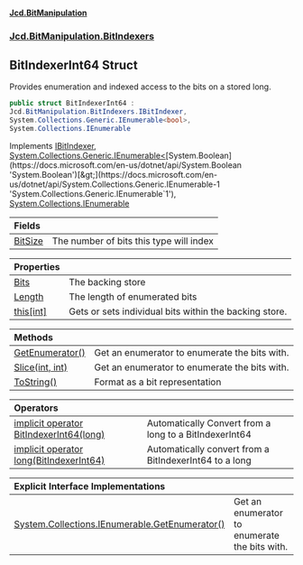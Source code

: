 ﻿#### [Jcd.BitManipulation](index.md 'index')

### [Jcd.BitManipulation.BitIndexers](Jcd.BitManipulation.BitIndexers.md 'Jcd.BitManipulation.BitIndexers')

## BitIndexerInt64 Struct

Provides enumeration and indexed access to the bits on a stored long.

```csharp
public struct BitIndexerInt64 :
Jcd.BitManipulation.BitIndexers.IBitIndexer,
System.Collections.Generic.IEnumerable<bool>,
System.Collections.IEnumerable
```

Implements [IBitIndexer](Jcd.BitManipulation.BitIndexers.IBitIndexer.md 'Jcd.BitManipulation.BitIndexers.IBitIndexer'), [System.Collections.Generic.IEnumerable&lt;](https://docs.microsoft.com/en-us/dotnet/api/System.Collections.Generic.IEnumerable-1 'System.Collections.Generic.IEnumerable`1')[System.Boolean](https://docs.microsoft.com/en-us/dotnet/api/System.Boolean 'System.Boolean')[&gt;](https://docs.microsoft.com/en-us/dotnet/api/System.Collections.Generic.IEnumerable-1 'System.Collections.Generic.IEnumerable`1'), [System.Collections.IEnumerable](https://docs.microsoft.com/en-us/dotnet/api/System.Collections.IEnumerable 'System.Collections.IEnumerable')

| Fields                                                                                                                          |                                         |
|:--------------------------------------------------------------------------------------------------------------------------------|:----------------------------------------|
| [BitSize](Jcd.BitManipulation.BitIndexers.BitIndexerInt64.BitSize.md 'Jcd.BitManipulation.BitIndexers.BitIndexerInt64.BitSize') | The number of bits this type will index |

| Properties                                                                                                                            |                                                        |
|:--------------------------------------------------------------------------------------------------------------------------------------|:-------------------------------------------------------|
| [Bits](Jcd.BitManipulation.BitIndexers.BitIndexerInt64.Bits.md 'Jcd.BitManipulation.BitIndexers.BitIndexerInt64.Bits')                | The backing store                                      |
| [Length](Jcd.BitManipulation.BitIndexers.BitIndexerInt64.Length.md 'Jcd.BitManipulation.BitIndexers.BitIndexerInt64.Length')          | The length of enumerated bits                          |
| [this[int]](Jcd.BitManipulation.BitIndexers.BitIndexerInt64.this[int].md 'Jcd.BitManipulation.BitIndexers.BitIndexerInt64.this[int]') | Gets or sets individual bits within the backing store. |

| Methods                                                                                                                                                 |                                               |
|:--------------------------------------------------------------------------------------------------------------------------------------------------------|:----------------------------------------------|
| [GetEnumerator()](Jcd.BitManipulation.BitIndexers.BitIndexerInt64.GetEnumerator().md 'Jcd.BitManipulation.BitIndexers.BitIndexerInt64.GetEnumerator()') | Get an enumerator to enumerate the bits with. |
| [Slice(int, int)](Jcd.BitManipulation.BitIndexers.BitIndexerInt64.Slice(int,int).md 'Jcd.BitManipulation.BitIndexers.BitIndexerInt64.Slice(int, int)')  | Get an enumerator to enumerate the bits with. |
| [ToString()](Jcd.BitManipulation.BitIndexers.BitIndexerInt64.ToString().md 'Jcd.BitManipulation.BitIndexers.BitIndexerInt64.ToString()')                | Format as a bit representation                |

| Operators                                                                                                                                                                                                                                                                          |                                                        |
|:-----------------------------------------------------------------------------------------------------------------------------------------------------------------------------------------------------------------------------------------------------------------------------------|:-------------------------------------------------------|
| [implicit operator BitIndexerInt64(long)](Jcd.BitManipulation.BitIndexers.BitIndexerInt64.op_ImplicitJcd.BitManipulation.BitIndexers.BitIndexerInt64(long).md 'Jcd.BitManipulation.BitIndexers.BitIndexerInt64.op_Implicit Jcd.BitManipulation.BitIndexers.BitIndexerInt64(long)') | Automatically Convert from a long to a BitIndexerInt64 |
| [implicit operator long(BitIndexerInt64)](Jcd.BitManipulation.BitIndexers.BitIndexerInt64.op_Implicitlong(Jcd.BitManipulation.BitIndexers.BitIndexerInt64).md 'Jcd.BitManipulation.BitIndexers.BitIndexerInt64.op_Implicit long(Jcd.BitManipulation.BitIndexers.BitIndexerInt64)') | Automatically convert from a BitIndexerInt64 to a long |

| Explicit Interface Implementations                                                                                                                                                                                                                   |                                               |
|:-----------------------------------------------------------------------------------------------------------------------------------------------------------------------------------------------------------------------------------------------------|:----------------------------------------------|
| [System.Collections.IEnumerable.GetEnumerator()](Jcd.BitManipulation.BitIndexers.BitIndexerInt64.System.Collections.IEnumerable.GetEnumerator().md 'Jcd.BitManipulation.BitIndexers.BitIndexerInt64.System.Collections.IEnumerable.GetEnumerator()') | Get an enumerator to enumerate the bits with. |
